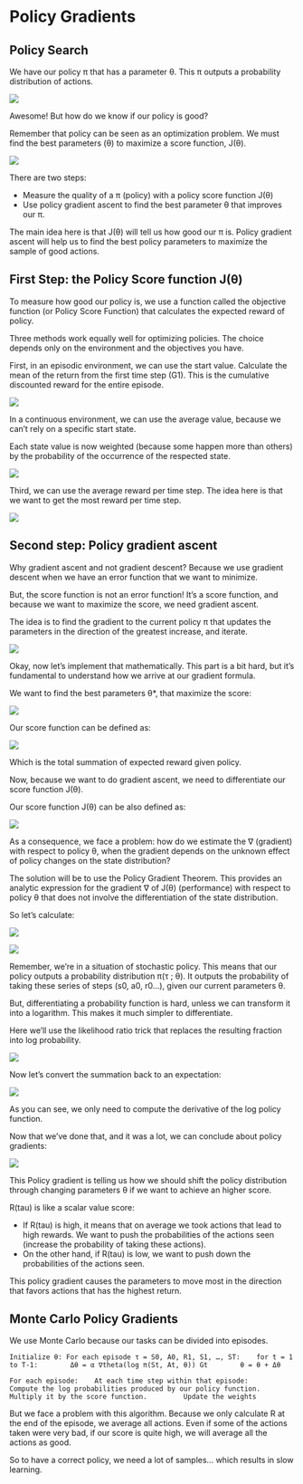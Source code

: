 # Policy Gradients

## Policy Search

We have our policy π that has a parameter θ. This π outputs a probability distribution of actions.

![](./images/61.png)

Awesome! But how do we know if our policy is good?

Remember that policy can be seen as an optimization problem. We must find the best parameters (θ) to maximize a score function, J(θ).

![](./images/62.png)

There are two steps:

- Measure the quality of a π (policy) with a policy score function J(θ)
- Use policy gradient ascent to find the best parameter θ that improves our π.

The main idea here is that J(θ) will tell us how good our π is. Policy gradient ascent will help us to find the best policy parameters to maximize the sample of good actions.

## First Step: the Policy Score function J(θ)

To measure how good our policy is, we use a function called the objective function (or Policy Score Function) that calculates the expected reward of policy.

Three methods work equally well for optimizing policies. The choice depends only on the environment and the objectives you have.

First, in an episodic environment, we can use the start value. Calculate the mean of the return from the first time step (G1). This is the cumulative discounted reward for the entire episode.

![](./images/63.png)

In a continuous environment, we can use the average value, because we can’t rely on a specific start state.

Each state value is now weighted (because some happen more than others) by the probability of the occurrence of the respected state.

![](./images/64.png)

Third, we can use the average reward per time step. The idea here is that we want to get the most reward per time step.

![](./images/65.png)

## Second step: Policy gradient ascent

Why gradient ascent and not gradient descent? Because we use gradient descent when we have an error function that we want to minimize.

But, the score function is not an error function! It’s a score function, and because we want to maximize the score, we need gradient ascent.

The idea is to find the gradient to the current policy π that updates the parameters in the direction of the greatest increase, and iterate.

![](./images/66.png)

Okay, now let’s implement that mathematically. This part is a bit hard, but it’s fundamental to understand how we arrive at our gradient formula.

We want to find the best parameters θ*, that maximize the score:

![](./images/67.png)

Our score function can be defined as:

![](./images/68.png)

Which is the total summation of expected reward given policy.

Now, because we want to do gradient ascent, we need to differentiate our score function J(θ).

Our score function J(θ) can be also defined as:

![](./images/69.png)

As a consequence, we face a problem: how do we estimate the ∇ (gradient) with respect to policy θ, when the gradient depends on the unknown effect of policy changes on the state distribution?

The solution will be to use the Policy Gradient Theorem. This provides an analytic expression for the gradient ∇ of J(θ) (performance) with respect to policy θ that does not involve the differentiation of the state distribution.

So let’s calculate:

![](./images/68.png)

![](./images/70.png)

Remember, we’re in a situation of stochastic policy. This means that our policy outputs a probability distribution π(τ ; θ). It outputs the probability of taking these series of steps (s0, a0, r0…), given our current parameters θ.

But, differentiating a probability function is hard, unless we can transform it into a logarithm. This makes it much simpler to differentiate.

Here we’ll use the likelihood ratio trick that replaces the resulting fraction into log probability.

![](./images/71.png)

Now let’s convert the summation back to an expectation:

![](./images/72.png)

As you can see, we only need to compute the derivative of the log policy function.

Now that we’ve done that, and it was a lot, we can conclude about policy gradients:

![](./images/73.png)

This Policy gradient is telling us how we should shift the policy distribution through changing parameters θ if we want to achieve an higher score.

R(tau) is like a scalar value score:

- If R(tau) is high, it means that on average we took actions that lead to high rewards. We want to push the probabilities of the actions seen (increase the probability of taking these actions).
- On the other hand, if R(tau) is low, we want to push down the probabilities of the actions seen.

This policy gradient causes the parameters to move most in the direction that favors actions that has the highest return.

## Monte Carlo Policy Gradients

We use Monte Carlo because our tasks can be divided into episodes.

`Initialize θ: For each episode τ = S0, A0, R1, S1, …, ST:    for t = 1 to T-1:        Δθ = α ∇theta(log π(St, At, θ)) Gt        θ = θ + Δθ`

`For each episode:    At each time step within that episode:         Compute the log probabilities produced by our policy function. Multiply it by the score function.         Update the weights`

But we face a problem with this algorithm. Because we only calculate R at the end of the episode, we average all actions. Even if some of the actions taken were very bad, if our score is quite high, we will average all the actions as good.

So to have a correct policy, we need a lot of samples… which results in slow learning.
